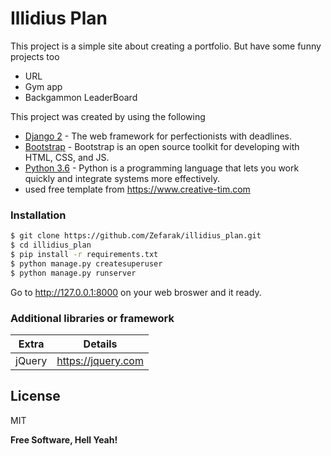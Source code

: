 # Illidius Plan
This project is a simple site about creating a portfolio. But have some funny projects too

 - URL
 - Gym app
 - Backgammon LeaderBoard

This project was created by using the following
- [Django 2](https://www.djangoproject.com) - The web framework for perfectionists with deadlines.
- [Bootstrap](https://getbootstrap.com) - Bootstrap is an open source toolkit for developing with HTML, CSS, and JS.
- [Python 3.6](https://www.python.org) - Python is a programming language that lets you work quickly
and integrate systems more effectively.
- used free template from https://www.creative-tim.com

### Installation

```sh
$ git clone https://github.com/Zefarak/illidius_plan.git
$ cd illidius_plan
$ pip install -r requirements.txt
$ python manage.py createsuperuser
$ python manage.py runserver
```
Go to http://127.0.0.1:8000 on your web broswer and it ready.


### Additional libraries or framework


| Extra | Details |
| ------ | ------ |
| jQuery |https://jquery.com|

License
----

MIT


**Free Software, Hell Yeah!**




